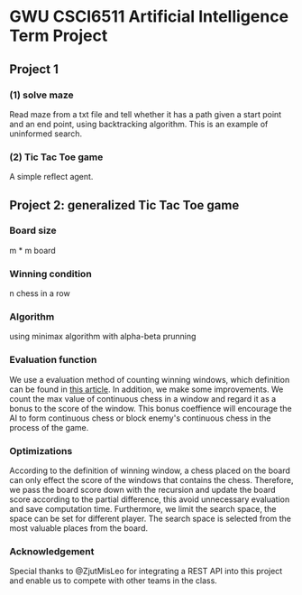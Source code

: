 # GWU CSCI6511 Artificial Intelligence Term Project

## Project 1 

### (1) solve maze 

Read maze from a txt file and tell whether it has a path given a start point and an end point, using backtracking algorithm. This is an example of uninformed search.

### (2) Tic Tac Toe game

A simple reflect agent. 

## Project 2: generalized Tic Tac Toe game 

### Board size 

m * m board

### Winning condition 

n chess in a row

### Algorithm 

using minimax algorithm with alpha-beta prunning

### Evaluation function 

We use a evaluation method of counting winning windows, which definition can be found in [this article](https://web.stanford.edu/class/cs221/2017/restricted/p-final/xiaotihu/final.pdf). In addition, we make some improvements. We count the max value of continuous chess in a window and regard it as a bonus to the score of the window. This bonus coeffience will encourage the AI to form continuous chess or block enemy's continuous chess in the process of the game.

### Optimizations 

According to the definition of winning window, a chess placed on the board can only effect the score of the windows that contains the chess. Therefore, we pass the board score down with the recursion and update the board score according to the partial difference, 
this avoid unnecessary evaluation and save computation time. Furthermore, we limit the search space, the space can be set for different player. The search space is selected from the most valuable places from the board. 

### Acknowledgement

Special thanks to @ZjutMisLeo for integrating a REST API into this project and enable us to compete with other teams in the class. 
